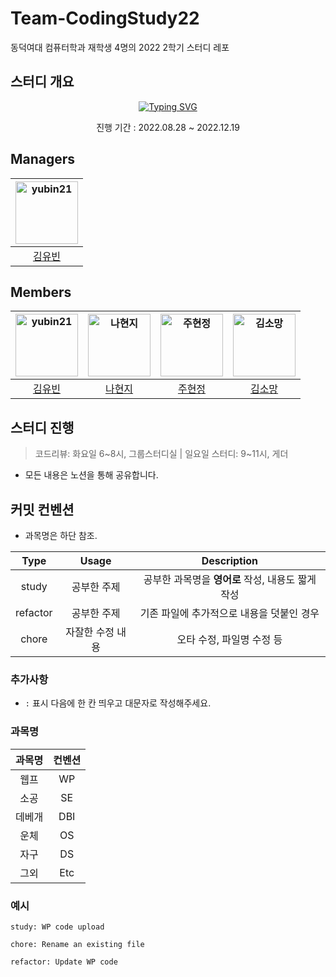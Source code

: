 # Team-CodingStudy22
동덕여대 컴퓨터학과 재학생 4명의 2022 2학기 스터디 레포
## 스터디 개요
<div align="center">
<a href="https://git.io/typing-svg"><img src="https://readme-typing-svg.demolab.com?font=Roboto+Mono&size=25&pause=10&color=6753F7&center=true&vCenter=true&multiline=true&repeat=false&width=700&height=70&lines=Hello%2C+World!;%EB%8F%99%EB%8D%95%EC%97%AC%EB%8C%80+%EC%BB%B4%EA%B3%BC+4%EB%AA%85%EC%9D%98+%EC%A0%84%EA%B3%B5%EA%B3%BC%EB%AA%A9+%EC%8B%A4%EB%A0%A5+%ED%96%A5%EC%83%81%EC%9D%84+%EC%9C%84%ED%95%9C+%EC%8A%A4%ED%84%B0%EB%94%94%F0%9F%91%8B" alt="Typing SVG" /></a>

진행 기간 : 2022.08.28 ~ 2022.12.19
</div>

## Managers
| <a href="https://github.com/yubin21"><img alt="yubin21" src="https://user-images.githubusercontent.com/80163835/213104751-7d7da124-8c25-4fde-ab01-8b9c9f8b0444.jpg" width="100"></a> |
| :------------------------------------------------------------: |
| [김유빈](https://github.com/yubin21) |

## Members
| <a href="https://github.com/yubin21"><img alt="yubin21" src="https://user-images.githubusercontent.com/80163835/213104751-7d7da124-8c25-4fde-ab01-8b9c9f8b0444.jpg" width="100"></a>  | <a href="https://github.com/Developer-HyeonJi"><img alt="나현지" src="https://user-images.githubusercontent.com/80163835/213105153-a1cff030-6f0d-49be-a385-3589d54ea536.png" width="100"></a> | <a href="https://github.com/hyun-jung-joo"><img alt="주현정" src="https://user-images.githubusercontent.com/80163835/213105221-dc6ddf39-8f66-4efd-9bb1-3c78349d29cc.png" width="100"></a> | <a href="https://github.com/mang3858"><img alt="김소망" src="https://user-images.githubusercontent.com/80163835/213105378-441070b3-ffa1-460c-8667-e1f42e37fcdf.png" width=100></a> |
| :------------------------------------------------------------: | :------------------------------------------------------------: | :------------------------------------------------------------: | :------------------------------------------------------------: |
| [김유빈](https://github.com/yubin21) | [나현지](https://github.com/Developer-HyeonJi) | [주현정](https://github.com/hyun-jung-joo)   | [김소망](https://github.com/mang3858)  | 

## 스터디 진행
> 코드리뷰: 화요일 6\~8시, 그룹스터디실 \| 일요일 스터디: 9\~11시, 게더
- 모든 내용은 노션을 통해 공유합니다.

## 커밋 컨벤션
- 과목명은 하단 참조.

|Type|Usage|Description|
|:---:|:----:|:-----:|
|study|공부한 주제|공부한 과목명을 **영어로** 작성, 내용도 짧게 작성|
|refactor|공부한 주제|기존 파일에 추가적으로 내용을 덧붙인 경우|
|chore|자잘한 수정 내용|오타 수정, 파일명 수정 등|

### 추가사항
- `:` 표시 다음에 한 칸 띄우고 대문자로 작성해주세요.

### 과목명
|과목명|컨벤션|
|:---:|:---:|
|웹프|WP|
|소공|SE|
|데베개|DBI|
|운체|OS|
|자구|DS|
|그외|Etc|

### 예시
```
study: WP code upload

chore: Rename an existing file

refactor: Update WP code
```

